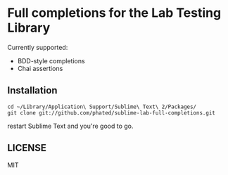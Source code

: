 # Full completions for the Lab Testing Library

Currently supported:

* BDD-style completions
* Chai assertions

## Installation

```
cd ~/Library/Application\ Support/Sublime\ Text\ 2/Packages/
git clone git://github.com/phated/sublime-lab-full-completions.git
```
restart Sublime Text and you're good to go.

## LICENSE

MIT
